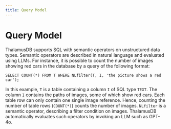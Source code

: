 ```yaml
---
title: Query Model
---
```


# Query Model

ThalamusDB supports SQL with semantic operators on unstructured data types. Semantic operators are described in natural language and evaluated using LLMs. For instance, it is possible to count the number of images showing red cars in the database by a query of the following format:
```
SELECT COUNT(*) FROM T WHERE NLfilter(T, I, 'the picture shows a red car');
```
In this example, `T` is a table containing a column `I` of SQL type `TEXT`. The column `I` contains the paths of images, some of which show red cars. Each table row can only contain one single image reference. Hence, counting the number of table rows (`COUNT(*)`) counts the number of images. `NLfilter` is a semantic operator, describing a filter condition on images. ThalamusDB automatically evaluates such operators by invoking an LLM such as GPT-4o.
